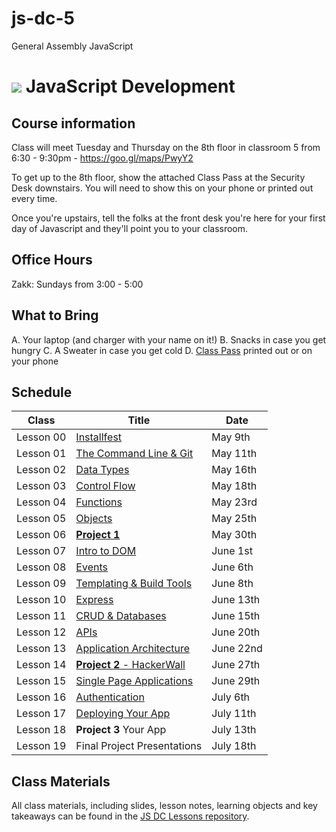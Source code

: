 # js-dc-5
General Assembly JavaScript
# ![](assets/logo.png) JavaScript Development

## Course information

Class will meet Tuesday and Thursday on the 8th floor in classroom 5 from 6:30 - 9:30pm - https://goo.gl/maps/PwyY2

To get up to the 8th floor, show the attached Class Pass at the Security Desk downstairs. You will need to show this on your phone or printed out every time.

Once you're upstairs, tell the folks at the front desk you're here for your first day of Javascript and they'll point you to your classroom.

## Office Hours

Zakk: Sundays from 3:00 - 5:00

## What to Bring

A. Your laptop (and charger with your name on it!)
B. Snacks in case you get hungry
C. A Sweater in case you get cold
D. [Class Pass](./assets/class-pass.png) printed out or on your phone

## Schedule

|   Class   |                                Title                                |    Date     |
| --------- | ------------------------------------------------------------------- | ----------- |
| Lesson 00 | [Installfest](https://ga-students.github.io/js-dc-5/00-installfest) | May 9th |
| Lesson 01 | [The Command Line & Git](https://ga-students.github.io/js-dc-5/01-command-line)| May 11th |
| Lesson 02 | [Data Types](https://ga-students.github.io/js-dc-5/02-data-types) | May 16th |
| Lesson 03 | [Control Flow](https://ga-students.github.io/js-dc-5/03-control-flow) | May 18th |
| Lesson 04 | [Functions](https://ga-students.github.io/js-dc-5/04-functions)| May 23rd |
| Lesson 05 | [Objects](https://ga-students.github.io/js-dc-5/05-objects) | May 25th |
| Lesson 06 | **[Project 1](https://ga-students.github.io/js-dc-5/06-lab)** | May 30th |
| Lesson 07 | [Intro to DOM](https://ga-students.github.io/js-dc-5/07-intro-to-dom)| June 1st |
| Lesson 08 | [Events](https://ga-students.github.io/js-dc-5/08-events) | June 6th |
| Lesson 09 | [Templating & Build Tools](https://ga-students.github.io/js-dc-5/09-templating)| June 8th  |
| Lesson 10 | [Express](https://ga-students.github.io/js-dc-5/10-express) | June 13th  |
| Lesson 11 | [CRUD & Databases](https://ga-students.github.io/js-dc-5/11-crud-and-dbs) | June 15th |
| Lesson 12 | [APIs](https://ga-students.github.io/js-dc-5/12-apis)| June 20th |
| Lesson 13 | [Application Architecture](https://ga-students.github.io/js-dc-5/13-architecture) | June 22nd |
| Lesson 14 | [**Project 2** - HackerWall](https://ga-students.github.io/js-dc-5/14-lab02) | June 27th |
| Lesson 15 | [Single Page Applications](https://ga-students.github.io/js-dc-5/15-spas) | June 29th |
| Lesson 16 | [Authentication](https://ga-students.github.io/js-dc-5/16-authentication)| July 6th |
| Lesson 17 | [Deploying Your App](https://ga-students.github.io/js-dc-5/17-deployment) | July 11th |
| Lesson 18 | **Project 3** Your App                                  | July 13th |
| Lesson 19 | Final Project Presentations                                         | July 18th |

## Class Materials
All class materials, including slides, lesson notes, learning objects and key takeaways can be found in the [JS DC Lessons repository](https://github.com/ga-students/JS-DC).

